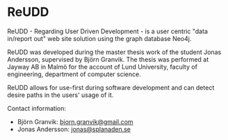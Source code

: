 ReUDD
=====

ReUDD - Regarding User Driven Development - 
is a user centric "data in/report out" web site solution
using the graph database Neo4j.

ReUDD was developed during the master thesis
work of the student Jonas Andersson, supervised by Björn Granvik.
The thesis was performed at Jayway AB in Malmö for the account of
Lund University, faculty of engineering, department of computer
science. 

ReUDD allows for use-first during software development and can
detect desire paths in the users' usage of it.


Contact information:
* Björn Granvik: bjorn.granvik@gmail.com 
* Jonas Andersson: jonas@splanaden.se
